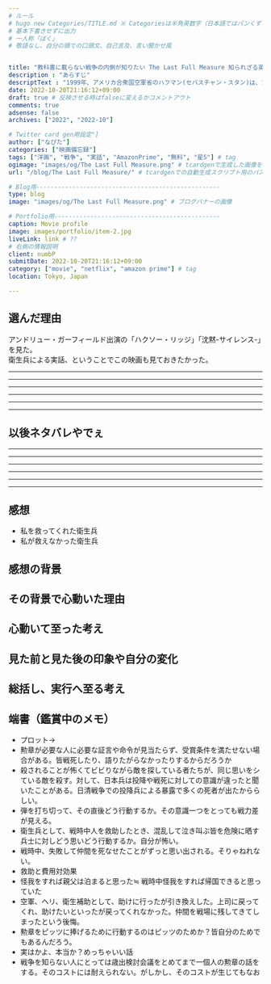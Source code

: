 ```yaml
---
# ルール
# hugo new Categories/TITLE.md ※ Categoriesは半角英数字（日本語ではパンくずリストが機能しない
# 基本下書きせずに出力
# 一人称「ぼく」
# 敬語なし、自分の頭での口頭文、自己言及、言い聞かせ風


title: "教科書に載らない戦争の内側が知りたい The Last Full Measure 知られざる英雄の真実"
description : "あらすじ"
descriptText : "1999年、アメリカ合衆国空軍省のハフマン(セバスチャン・スタン)は、1966年にベトナム戦争の激戦地で負傷兵の救出中に命を落とした空軍落下傘救助隊のピッツェンバーガーについて調査を行う。ピッツェンバーガーは30年以上も名誉勲章の授与を却下され続けていた。ハフマンが救助された退役軍人たちの証言を集めていく中、ある陰謀の存在が浮かび上がる。"
date: 2022-10-20T21:16:12+09:00
draft: true # 反映させる時はfalseに変えるかコメントアウト
comments: true
adsense: false
archives: ["2022", "2022-10"]

# Twitter card gen用設定"]
author: ["なぴた"]
categories: ["映画備忘録"]
tags: ["洋画", "戦争", "実話", "AmazonPrime", "無料", "星5"] # tag
ogimage: "images/og/The Last Full Measure.png" # tcardgenで生成した画像をOGP画像に設定する
url: "/blog/The Last Full Measure/" # tcardgenでの自動生成スクリプト用のパスを設定

# Blog用---------------------------------------------------
type: blog
image: "images/og/The Last Full Measure.png" # ブログバナーの画像

# Portfolio用----------------------------------------------
caption: Movie profile
image: images/portfolio/item-2.jpg
liveLink: link # ??
# 右側の情報説明
client: numbP
submitDate: 2022-10-20T21:16:12+09:00
category: ["movie", "netflix", "amazon prime"] # tag
location: Tokyo, Japan

---
```


## 選んだ理由
アンドリュー・ガーフィールド出演の「ハクソー・リッジ」「沈黙-サイレンス-」を見た。  
衛生兵による実話、ということでこの映画も見ておきたかった。



-------------------------
-------------------------
-------------------------
-------------------------
-------------------------
-------------------------
## 以後ネタバレやでぇ
-------------------------
-------------------------
-------------------------
-------------------------
-------------------------
-------------------------

## 感想
- 私を救ってくれた衛生兵  
- 私が救えなかった衛生兵




## 感想の背景



## その背景で心動いた理由



## 心動いて至った考え



## 見た前と見た後の印象や自分の変化



## 総括し、実行へ至る考え


## 端書（鑑賞中のメモ）
- プロット→
- 勲章が必要な人に必要な証言や命令が見当たらず、受賞条件を満たせない場合がある。皆戦死したり、語りたがらなかったりするからだろうか
- 殺されることが怖くてビビりながら敵を探している者たちが、同じ思いをシている敵を殺す。対して、日本兵は投降や戦死に対しての意識が違ったと聞いたことがある。日清戦争での投降兵による暴露で多くの死者が出たかららしい。
- 弾を打ち切って、その直後どう行動するか。その意識一つをとっても戦力差が見える。
- 衛生兵として、戦時中人を救助したとき、混乱して泣き叫ぶ皆を危険に晒す兵士に対しどう思いどう行動するか。自分が怖い。
- 戦時中、失敗して仲間を死なせたことがずっと思い出される。そりゃねれない。
- 救助と費用対効果
- 怪我をすれば親父は泊まると思った≒ 戦時中怪我をすれば帰国できると思っていた
- 空軍、ヘリ、衛生補助として、助けに行ったが引き換えした。上司に戻ってくれ、助けたいといったが戻ってくれなかった。仲間を戦場に残してきてしまったという後悔。
- 勲章をピッツに捧げるために行動するのはピッツのためか？皆自分のためでもあるんだろう。
- 実はかよ、本当か？めっちゃいい話
- 戦争を知らない人にとっては歳出検討会議をとめてまで一個人の勲章の話をする。そのコストには耐えられない。がしかし、そのコストが生じてもなお